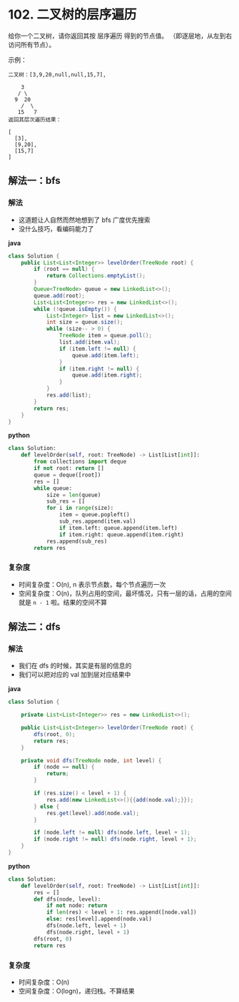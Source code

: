 # 102. 二叉树的层序遍历
给你一个二叉树，请你返回其按 层序遍历 得到的节点值。 （即逐层地，从左到右访问所有节点）。

示例：
```
二叉树：[3,9,20,null,null,15,7],

    3
   / \
  9  20
    /  \
   15   7
返回其层次遍历结果：

[
  [3],
  [9,20],
  [15,7]
]
```

## 解法一：bfs
### 解法
- 这道题让人自然而然地想到了 bfs 广度优先搜索
- 没什么技巧，看编码能力了

**java**
```java
class Solution {
    public List<List<Integer>> levelOrder(TreeNode root) {
        if (root == null) {
            return Collections.emptyList();
        }
        Queue<TreeNode> queue = new LinkedList<>();
        queue.add(root);
        List<List<Integer>> res = new LinkedList<>();
        while (!queue.isEmpty()) {
            List<Integer> list = new LinkedList<>();
            int size = queue.size();
            while (size-- > 0) {
                TreeNode item = queue.poll();
                list.add(item.val);
                if (item.left != null) {
                    queue.add(item.left);
                }
                if (item.right != null) {
                    queue.add(item.right);
                }
            }
            res.add(list);
        }
        return res;
    }
}
```

**python**
```python
class Solution:
    def levelOrder(self, root: TreeNode) -> List[List[int]]:
        from collections import deque
        if not root: return []
        queue = deque([root])
        res = []
        while queue:
            size = len(queue)
            sub_res = []
            for i in range(size):
                item = queue.popleft()
                sub_res.append(item.val)
                if item.left: queue.append(item.left)
                if item.right: queue.append(item.right)
            res.append(sub_res)
        return res
```

### 复杂度
- 时间复杂度：O(n), n 表示节点数，每个节点遍历一次
- 空间复杂度：O(n)，队列占用的空间，最坏情况，只有一层的话，占用的空间就是 `n - 1` 啦。结果的空间不算

## 解法二：dfs
### 解法
- 我们在 dfs 的时候，其实是有层的信息的
- 我们可以把对应的 val 加到层对应结果中

**java**
```java
class Solution {

    private List<List<Integer>> res = new LinkedList<>();

    public List<List<Integer>> levelOrder(TreeNode root) {
        dfs(root, 0);
        return res;
    }

    private void dfs(TreeNode node, int level) {
        if (node == null) {
            return;
        }

        if (res.size() < level + 1) {
            res.add(new LinkedList<>(){{add(node.val);}});
        } else {
            res.get(level).add(node.val);
        }

        if (node.left != null) dfs(node.left, level + 1);
        if (node.right != null) dfs(node.right, level + 1);
    }
}
```

**python**
```python
class Solution:
    def levelOrder(self, root: TreeNode) -> List[List[int]]:
        res = []
        def dfs(node, level):
            if not node: return
            if len(res) < level + 1: res.append([node.val])
            else: res[level].append(node.val)
            dfs(node.left, level + 1)
            dfs(node.right, level + 1)
        dfs(root, 0)
        return res
```

### 复杂度
- 时间复杂度：O(n)
- 空间复杂度：O(logn)，递归栈。不算结果